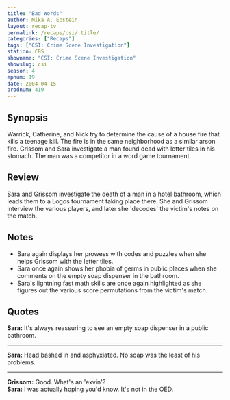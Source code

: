 ```yaml
---
title: "Bad Words"
author: Mika A. Epstein
layout: recap-tv
permalink: /recaps/csi/:title/
categories: ["Recaps"]
tags: ["CSI: Crime Scene Investigation"]
station: CBS
showname: "CSI: Crime Scene Investigation"
showslug: csi
season: 4
epnum: 19
date: 2004-04-15
prodnum: 419  
---
```


## Synopsis

Warrick, Catherine, and Nick try to determine the cause of a house fire that kills a teenage kill. The fire is in the same neighborhood as a similar arson fire. Grissom and Sara investigate a man found dead with letter tiles in his stomach. The man was a competitor in a word game tournament.

## Review

Sara and Grissom investigate the death of a man in a hotel bathroom, which leads them to a Logos tournament taking place there. She and Grissom interview the various players, and later she 'decodes' the victim's notes on the match.

## Notes

* Sara again displays her prowess with codes and puzzles when she helps Grissom with the letter tiles.  
* Sara once again shows her phobia of germs in public places when she comments on the empty soap dispenser in the bathroom.  
* Sara's lightning fast math skills are once again highlighted as she figures out the various score permutations from the victim's match.

## Quotes

**Sara:** It's always reassuring to see an empty soap dispenser in a public bathroom.  

- - -

**Sara:** Head bashed in and asphyxiated. No soap was the least of his problems.
  
- - -

**Grissom:** Good. What's an 'exvin'?  
**Sara:** I was actually hoping you'd know. It's not in the OED.